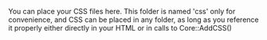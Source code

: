 You can place your CSS files here. This folder is named 'css' only for convenience, and CSS can be placed in any folder, as long as you reference it properly either directly in your HTML or in calls to Core::AddCSS()
